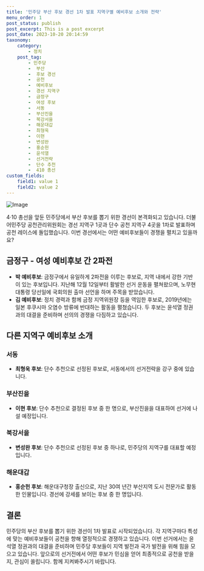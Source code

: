 ```yaml
---
title: '민주당 부산 후보 경선 1차 발표 지역구별 예비후보 소개와 전략'
menu_order: 1
post_status: publish
post_excerpt: This is a post excerpt
post_date: 2023-10-20 20:14:59
taxonomy:
    category:
        - 정치
    post_tag:
        - 민주당
        -  부산
        -  후보 경선
        -  공천
        -  예비후보
        -  경선 지역구
        -  금정구
        -  여성 후보
        -  서동
        -  부산진을
        -  북강서을
        -  해운대갑
        -  최형욱
        -  이현
        -  변성완
        -  홍순헌
        -  윤석열
        -  선거전략
        -  단수 추천
        -  410 총선
custom_fields:
    field1: value 1
    field2: value 2
---
```


![Image](https://imgnews.pstatic.net/image/658/2024/02/06/0000065408_001_20240206200607849.jpg?type=w647)


4·10 총선을 앞둔 민주당에서 부산 후보를 뽑기 위한 경선이 본격화되고 있습니다. 더불어민주당 공천관리위원회는 경선 지역구 1곳과 단수 공천 지역구 4곳을 1차로 발표하며 공천 레이스에 돌입했습니다. 이번 경선에서는 어떤 예비후보들이 경쟁을 펼치고 있을까요?

## 금정구 - 여성 예비후보 간 2파전
- **박 예비후보**: 금정구에서 유일하게 2파전을 이루는 후보로, 지역 내에서 강한 기반이 있는 후보입니다. 지난해 12월 12일부터 활발한 선거 운동을 펼쳐왔으며, 노무현 대통령 당선일에 국회의원 출마 선언을 하며 주목을 받았습니다.
- **김 예비후보**: 정치 경력과 함께 금정 지역위원장 등을 역임한 후보로, 2019년에는 일본 후쿠시마 오염수 방류에 반대하는 활동을 펼쳤습니다. 두 후보는 윤석열 정권과의 대결을 준비하며 선의의 경쟁을 다짐하고 있습니다.

## 다른 지역구 예비후보 소개
### 서동
- **최형욱 후보**: 단수 추천으로 선정된 후보로, 서동에서의 선거전략을 강구 중에 있습니다.

### 부산진을
- **이현 후보**: 단수 추천으로 결정된 후보 중 한 명으로, 부산진을을 대표하여 선거에 나설 예정입니다.

### 북강서을
- **변성완 후보**: 단수 추천으로 선정된 후보 중 하나로, 민주당의 지역구를 대표할 예정입니다.

### 해운대갑
- **홍순헌 후보**: 해운대구청장 출신으로, 지난 30여 년간 부산지역 도시 전문가로 활동한 인물입니다. 경선에 강세를 보이는 후보 중 한 명입니다.

## 결론
민주당의 부산 후보를 뽑기 위한 경선이 1차 발표로 시작되었습니다. 각 지역구마다 특성에 맞는 예비후보들이 공천을 향해 열정적으로 경쟁하고 있습니다. 이번 선거에서는 윤석열 정권과의 대결을 준비하며 민주당 후보들이 지역 발전과 국가 발전을 위해 힘을 모으고 있습니다. 앞으로의 선거전에서 어떤 후보가 민심을 얻어 최종적으로 공천을 받을지, 관심이 쏠립니다. 함께 지켜봐주시기 바랍니다.
